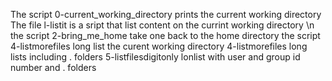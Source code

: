 The script 0-current_working_directory prints the current working directory
The file l-listit is a sript that list content on the currint working directory \n the script 2-bring_me_home take one back to the home directory
 the script 4-listmorefiles long list the curent working directory
4-listmorefiles long lists including . folders
5-listfilesdigitonly lonlist with user and group id number and . folders
